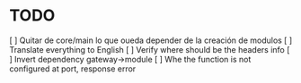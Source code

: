 # TODO

[ ] Quitar de core/main lo que oueda depender de la creación de modulos
[ ] Translate everything to English
[ ] Verify where should be the headers info
[ ] Invert dependency gateway->module
[ ] Whe the function is not configured at port, response error
